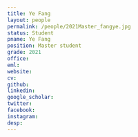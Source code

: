 ```yaml
---
title: Ye Fang
layout: people
permalink: /people/2021Master_fangye.jpg
status: Student
pname: Ye Fang
position: Master student
grade: 2021
office: 
eml: 
website: 
cv: 
github: 
linkedin:
google_scholar: 
twitter: 
facebook: 
instagram:
desp: 
---
```

